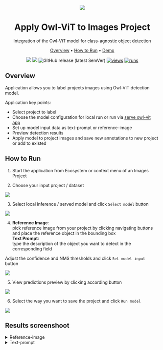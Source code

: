 <div align="center" markdown>
<img src="https://user-images.githubusercontent.com/115161827/230065782-f033aa7d-6acc-405b-89e3-81330bb66bbb.png" />

# Apply Owl-ViT to Images Project
Integration of the Owl-ViT model for class-agnostic object detection

<p align="center">
  <a href="#Overview">Overview</a> •
  <a href="#How-to-Run">How to Run</a> •
  <a href="#Demo">Demo</a>
</p>

[![](https://img.shields.io/badge/supervisely-ecosystem-brightgreen)](https://ecosystem.supervise.ly/apps/supervisely-ecosystem/apply-owl-vit-to-images-project)
[![](https://img.shields.io/badge/slack-chat-green.svg?logo=slack)](https://supervise.ly/slack)
![GitHub release (latest SemVer)](https://img.shields.io/github/v/release/supervisely-ecosystem/apply-owl-vit-to-images-project)
[![views](https://app.supervise.ly/img/badges/views/supervisely-ecosystem/apply-owl-vit-to-images-project.png)](https://supervise.ly)
[![runs](https://app.supervise.ly/img/badges/runs/supervisely-ecosystem/apply-owl-vit-to-images-project.png)](https://supervise.ly)

</div>

## Overview
Application allows you to label projects images using Owl-ViT detection model.

Application key points:

- Select project to label
- Choose the model configuration for local run or run via [serve owl-vit app](https://github.com/supervisely-ecosystem/serve-owl-vit) 
- Set up model input data as text-prompt or reference-image
- Preview detection results
- Apply model to project images and save new annotations to new project or add to existed  

## How to Run

1. Start the application from Ecosystem or context menu of an Images Project

2. Choose your input project / dataset

<img src="https://user-images.githubusercontent.com/115161827/230068919-1c67170a-855f-4372-b78c-823c0a4da0fd.png" />

3. Select local inference / served model and click `Select model` button

<img src="https://user-images.githubusercontent.com/115161827/230068913-f42c2242-3a8d-4aef-86f2-53eeb61fedb8.png" />

4. **Reference Image**: <br> pick reference image from your project by clicking navigating buttons and place the reference object in the bounding box <br>
   **Text Prompt**: <br> type the description of the object you want to detect in the corresponding field
  
Adjust the confidence and NMS thresholds and click `Set model input` button

<img src="https://user-images.githubusercontent.com/115161827/230068907-03be9de7-d75a-4649-8c7e-9bc4fada9731.png" />

5. View predictions preview by clicking according button

<img src="https://user-images.githubusercontent.com/115161827/230068878-18d2ef04-f7fa-47b8-8c58-b42c2298c687.png" />

6. Select the way you want to save the project and click `Run model`

<img src="https://user-images.githubusercontent.com/115161827/230068872-07e9bdff-63f6-4f6c-8095-d00119148831.png" />

## Results screenshoot
<details>
<summary>Reference-image</summary>
<img src="docs/images/screenshoot.png" />
</details>

<details>
<summary>Text-prompt</summary>
<img src="docs/images/screenshoot.png" />
</details>
